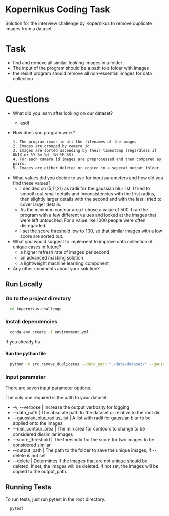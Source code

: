 
# Kopernikus Coding Task

Solution for the interview challenge by Kopernikus to remove duplicate images from a dataset. 

# Task

- find and remove all similar-looking images in a folder
- The input of the program should be a path to a folder with images
- the result program should remove all non-essential images for data collection 

# Questions
* What did you learn after looking on our dataset?
  - asdf 
* How does you program work?
      
      1. The program reads in all the filenames of the images
      2. Images are grouped by camera id
      3. Images are sorted ascending by their timestamp (regardless if UNIX or %Y_%m_%d__%H_%M_%S)
      4. For each camera id images are preprocessed and then compared as pairs.
      5. Images are either deleted or copied in a seperat output folder.

- What values did you decide to use for input parameters and how did you find these values?
  - I decided on (5,11,21) as radii for the gaussian blur list. I tried to smooth out small details and inconsistencies with the first radius, then slightly larger details with the second and with the last I tried to cover larger details.
  - As the minimum contour area I chose a value of 500. I ran the program with a few different values and looked at the images that were left untouched. For a value like 1000 people were often disregarded.   
  - I set the score threshold low to 100, so that similar images with a low score are sorted out.
- What you would suggest to implement to improve data collection of unique cases in future?
  - a higher refresh rate of images per second
  - an advanced masking solution
  - a lightweight machine learning component
- Any other comments about your solution?



## Run Locally

### Go to the project directory

```bash
  cd kopernikus-challenge
```

### Install dependencies

```bash
  conda env create -f environment.yml
```

If you already ha

#### Run the python file
```bash
  python -m src.remove_duplicates --data_path "./data/dataset/" --gaussian_blur_radius_list 5 11 21 --min_contour_area 500 --score_threshold 100
```

### Input parameter
There are seven input parameter options.

The only one required is the path to your dataset.

- -v, --verbose | Increase the output verbosity for logging
- --data_path | The absolute path to the dataset or relative to the root dir.
- --gaussian_blur_radius_list | A list with radii for gaussian blur to be applied onto the images
- --min_contour_area | The min area for contours to change to be considered dissimilar images
- --score_threshold | The threshold for the score for two images to be considered similar
- --output_path | The path to the folder to save the unique images, if --delete is not set
- --delete | Determines if the images that are not unique should be deleted. If set, the images will be deleted. If not set, the images will be copied to the output_path.


## Running Tests

To run tests, just run pytest in the root directory.

```bash
  pytest
```

